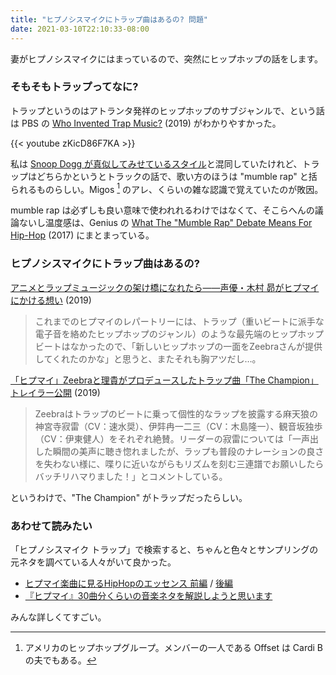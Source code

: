 ```yaml
---
title: "ヒプノシスマイクにトラップ曲はあるの? 問題"
date: 2021-03-10T22:10:33-08:00
---
```


妻がヒプノシスマイクにはまっているので、突然にヒップホップの話をします。

### そもそもトラップってなに?

トラップというのはアトランタ発祥のヒップホップのサブジャンルで、という話は PBS の [Who Invented Trap Music?](https://www.youtube.com/watch?v=zKicD86F7KA) (2019) がわかりやすかった。

{{< youtube zKicD86F7KA >}}

私は [Snoop Dogg が真似してみせているスタイル](https://www.youtube.com/watch?v=g0OdmRtuQew)と混同していたけれど、トラップはどちらかというとトラックの話で、歌い方のほうは "mumble rap" と括られるものらしい。Migos [^1] のアレ、くらいの雑な認識で覚えていたのが敗因。

mumble rap は必ずしも良い意味で使われれるわけではなくて、そこらへんの議論ないし温度感は、Genius の [What The "Mumble Rap" Debate Means For Hip-Hop](https://www.youtube.com/watch?v=pxxoPMSo6TA) (2017) にまとまっている。

### ヒプノシスマイクにトラップ曲はあるの?

[アニメとラップミュージックの架け橋になれたら――声優・木村 昴がヒプマイにかける想い](https://news.livedoor.com/article/detail/16140611/) (2019)

> これまでのヒプマイのレパートリーには、トラップ（重いビートに派手な電子音を絡めたヒップホップのジャンル）のような最先端のヒップホップビートはなかったので、「新しいヒップホップの一面をZeebraさんが提供してくれたのかな」と思うと、またそれも胸アツだし…。

[「ヒプマイ」Zeebraと理貴がプロデュースしたトラップ曲「The Champion」トレイラー公開](https://natalie.mu/music/news/318387) (2019)

> Zeebraはトラップのビートに乗って個性的なラップを披露する麻天狼の神宮寺寂雷（CV：速水奨）、伊弉冉一二三（CV：木島隆一）、観音坂独歩（CV：伊東健人）をそれぞれ絶賛。リーダーの寂雷については「一声出した瞬間の美声に聴き惚れましたが、ラップも普段のナレーションの良さを失わない様に、喋りに近いながらもリズムを刻む三連譜でお願いしたらバッチリハマりました！」とコメントしている。

というわけで、"The Champion" がトラップだったらしい。

### あわせて読みたい

「ヒプノシスマイク トラップ」で検索すると、ちゃんと色々とサンプリングの元ネタを調べている人々がいて良かった。

* [ヒプマイ楽曲に見るHipHopのエッセンス 前編](https://note.com/cureakarichang/n/n39040c8e231d) / [後編](https://note.com/cureakarichang/n/n35bc1e54739c)
* [『ヒプマイ』30曲分くらいの音楽ネタを解説しようと思います](https://note.com/gawaneryus/m/me3d04b7349c4)

みんな詳しくてすごい。

[^1]: アメリカのヒップホップグループ。メンバーの一人である Offset は Cardi B の夫でもある。

